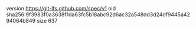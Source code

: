 version https://git-lfs.github.com/spec/v1
oid sha256:9f3983f0a3638f1da63fc5b18abc92d6ac32a548dd3d24df9445a4294064b849
size 637
